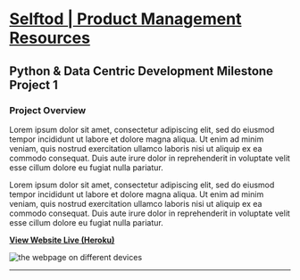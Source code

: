 # **[Selftod | Product Management Resources](https://effiemanyos.github.io/milestone-project-one/)**

## **Python & Data Centric Development Milestone Project 1**

### **Project Overview**

Lorem ipsum dolor sit amet, consectetur adipiscing elit, sed do eiusmod tempor incididunt ut labore et dolore magna aliqua. Ut enim ad minim veniam, quis nostrud exercitation ullamco laboris nisi ut aliquip ex ea commodo consequat. Duis aute irure dolor in reprehenderit in voluptate velit esse cillum dolore eu fugiat nulla pariatur.

Lorem ipsum dolor sit amet, consectetur adipiscing elit, sed do eiusmod tempor incididunt ut labore et dolore magna aliqua. Ut enim ad minim veniam, quis nostrud exercitation ullamco laboris nisi ut aliquip ex ea commodo consequat. Duis aute irure dolor in reprehenderit in voluptate velit esse cillum dolore eu fugiat nulla pariatur.

**[View Website Live (Heroku)](https://effiemanyos.github.io/milestone-project-one/)**

![the webpage on different devices](./assets/images/mockup-img.png "the webpage on different devices")

-------